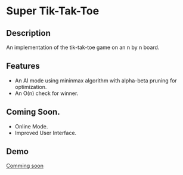 # Super Tik-Tak-Toe
## Description
An implementation of the tik-tak-toe game on an n by n board.
## Features
- An AI mode using mininmax algorithm with alpha-beta pruning for optimization.
- An O(n) check for winner.
## Coming Soon.
- Online Mode.
- Improved User Interface.
## Demo
[Comming soon](https://vanelk.github.io/super-tik-tak-toe/)